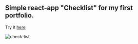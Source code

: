 ## Simple react-app "Checklist" for my first portfolio.
Try it [here](https://mrmirrorr.github.io/checklist-app/)

![check-list](https://github.com/MrMirrorr/checklist-app/assets/105848492/330a9922-87a9-4653-81ba-ddc87c69442d)
